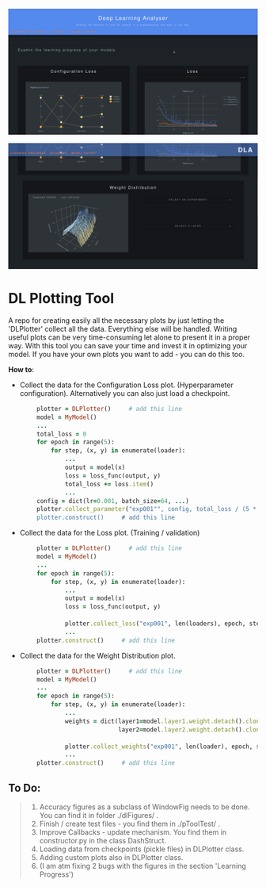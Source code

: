 

![Alt text](./samples/images/layout1.png?raw=true "Title")

![Alt text](./samples/images/layout3.png?raw=true "Title")


# DL Plotting Tool 
A repo for creating easily all the necessary plots by just letting the 'DLPlotter' collect all the data. Everything else will be handled.
Writing useful plots can be very time-consuming let alone to present it in a proper way.
With this tool you can save your time and invest it in optimizing your model. If you have your own plots you want to add -
you can do this too.

**How to**:

- Collect the data for the Configuration Loss plot. (Hyperparameter configuration).
  Alternatively you can also just load a checkpoint.

```ruby
        plotter = DLPlotter()     # add this line
        model = MyModel()
        ...
        total_loss = 0
        for epoch in range(5):
            for step, (x, y) in enumerate(loader):
                ...
                output = model(x)
                loss = loss_func(output, y)
                total_loss += loss.item()
                ...
        config = dict(lr=0.001, batch_size=64, ...)
        plotter.collect_parameter("exp001"", config, total_loss / (5 * len(loader))     # add this line
        plotter.construct()     # add this line
```

- Collect the data for the Loss plot. (Training / validation)

```ruby
        plotter = DLPlotter()     # add this line
        model = MyModel()
        ...
        for epoch in range(5):
            for step, (x, y) in enumerate(loader):
                ...
                output = model(x)
                loss = loss_func(output, y)

                plotter.collect_loss("exp001", len(loaders), epoch, step, loss.item(), "train")     # add this line
                ...
        plotter.construct()     # add this line
```        

- Collect the data for the Weight Distribution plot.

```ruby
        plotter = DLPlotter()     # add this line
        model = MyModel()
        ...
        for epoch in range(5):
            for step, (x, y) in enumerate(loader):
                ...
                weights = dict(layer1=model.layer1.weight.detach().clone(),
                               layer2=model.layer2.weight.detach().clone(), ...)

                plotter.collect_weights("exp001", len(loader), epoch, step, weights)     # add this line
                ...
        plotter.construct()     # add this line
```


<h2> To Do: </h2>

> 1. Accuracy figures as a subclass of WindowFig needs to be done. You can find it in folder ./dlFigures/ . <br>
> 2. Finish / create test files - you find them in ./pToolTest/ .
> 3. Improve Callbacks - update mechanism. You find them in constructor.py in the class DashStruct.
> 4. Loading data from checkpoints (pickle files) in DLPlotter class.
> 5. Adding custom plots also in DLPlotter class.
> 6. (I am atm fixing 2 bugs with the figures in the section 'Learning Progress')
